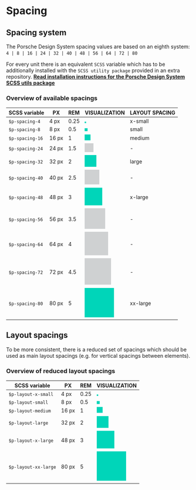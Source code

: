 # Spacing

## Spacing system
The Porsche Design System spacing values are based on an eighth system:  
`4 | 8 | 16 | 24 | 32 | 40 | 48 | 56 | 64 | 72 | 80`

For every unit there is an equivalent `SCSS` variable which has to be additionally installed with the `SCSS utility package` provided in an extra repository.
**[Read installation instructions for the Porsche Design System SCSS utils package](#/utilities/scss)**


### Overview of available spacings

| SCSS variable 	| PX     	| REM 	|  VISUALIZATION     	                    | LAYOUT SPACING |
|-------------------|-----------|-------|-------------------------------------------| ---- |
| `$p-spacing-4`  	| 4 px  	| 0.25 	| ![spacing 4](./assets/spacing-4.png)      |   x-small |   
| `$p-spacing-8`  	| 8 px  	| 0.5  	| ![spacing 8](./assets/spacing-8.png)      |   small | 
| `$p-spacing-16` 	| 16 px 	| 1    	| ![spacing 16](./assets/spacing-16.png)    |    medium |
| `$p-spacing-24` 	| 24 px 	| 1.5  	| ![spacing 24](./assets/spacing-24.png)    |   - | 
| `$p-spacing-32` 	| 32 px 	| 2    	| ![spacing 32](./assets/spacing-32.png)    |   large | 
| `$p-spacing-40` 	| 40 px 	| 2.5  	| ![spacing 40](./assets/spacing-40.png)    |   - | 
| `$p-spacing-48` 	| 48 px 	| 3    	| ![spacing 48](./assets/spacing-48.png)    |   x-large | 
| `$p-spacing-56` 	| 56 px 	| 3.5  	| ![spacing 56](./assets/spacing-56.png)    |   - | 
| `$p-spacing-64` 	| 64 px 	| 4    	| ![spacing 64](./assets/spacing-64.png)    |   - | 
| `$p-spacing-72` 	| 72 px 	| 4.5  	| ![spacing 72](./assets/spacing-72.png)    |  - |  
| `$p-spacing-80` 	| 80 px 	| 5    	| ![spacing 80](./assets/spacing-80.png)    |   xx-large |




## Layout spacings

To be more consistent, there is a reduced set of spacings which should be used as main layout spacings (e.g. for vertical spacings between elements).  

### Overview of reduced layout spacings

| SCSS variable                | PX        | REM   | VISUALIZATION                            |
|------------------------------|-----------|-------|------------------------------------------|
| `$p-layout-x-small`          | 4 px      | 0.25  | ![spacing xs](./assets/spacing-4.png)    |     
| `$p-layout-small`            | 8 px      | 0.5   | ![spacing s](./assets/spacing-8.png)     |    
| `$p-layout-medium`           | 16 px     | 1     | ![spacing m](./assets/spacing-16.png)    |    
| `$p-layout-large`            | 32 px     | 2     | ![spacing l](./assets/spacing-32.png)    |    
| `$p-layout-x-large`          | 48 px     | 3     | ![spacing xl](./assets/spacing-48.png)   |    
| `$p-layout-xx-large`         | 80 px     | 5     | ![spacing xxl](./assets/spacing-80.png)  |    